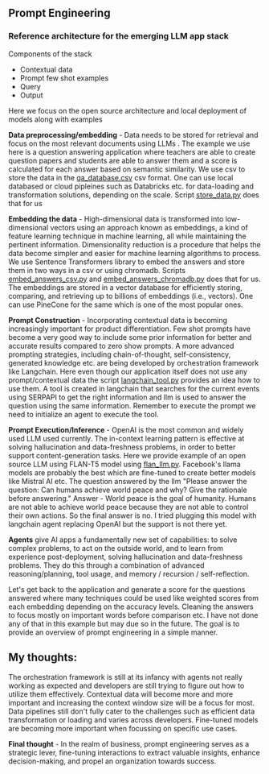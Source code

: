 ## Prompt Engineering

### Reference architecture for the emerging LLM app stack

Components of the stack

- Contextual data
- Prompt few shot examples
- Query
- Output

Here we focus on the open source architecture and local deployment of models along with examples

**Data preprocessing/embedding** - Data needs to be stored for retrieval and focus on the most relevant documents using LLMs
. The example we use here is a question answering application where teachers are able to create question papers and students are able to answer them
and a score is calculated for each answer based on semantic similarity. We use csv to store the data in the [qa_database.csv](qa_database.csv)
csv format. One can use local databased or cloud pipleines such as Databricks etc.  for data-loading and transformation solutions, depending on the scale.
Script [store_data.py](store_data.py) does that for us

**Embedding the data** - High-dimensional data is transformed into low-dimensional vectors using an approach known as embeddings, 
a kind of feature learning technique in machine learning, all while maintaining the pertinent information. Dimensionality reduction 
is a procedure that helps the data become simpler and easier for machine learning algorithms to process.
We use Sentence Transformers library to embed the answers and store them in two ways 
in a csv or using chromadb. Scripts [embed_answers_csv.py](embed_answers_csv.py) and [embed_answers_chromadb.py](embed_answers_chromadb.py)
does that for us. The embeddings are stored in a vector database for efficiently storing, comparing, and retrieving up to billions of embeddings (i.e., vectors).
One can use PineCone for the same which is one of the most popular ones.

**Prompt Construction** - Incorporating contextual data is becoming increasingly important
for product differentiation. Few shot prompts have become a very good way to include some prior information 
for better and accurate results compared to zero show prompts. A more advanced prompting strategies, including chain-of-thought, self-consistency, 
generated knowledge etc. are being developed by orchestration framework like Langchain.
Here even though our application itself does not use any prompt/contextual data the script [langchain_tool.py](langchain_tool.py)
provides an idea how to use them. A tool is created in langchain that searches for the current events using SERPAPI 
to get the right information and llm is used to answer the question using the same information.
Remember to execute the prompt we need to initialize an agent to execute the tool.

**Prompt Execution/Inference** - OpenAI is the most common and widely used LLM used currently. 
The in-context learning pattern is effective at solving hallucination and data-freshness problems, in order to better support content-generation tasks.
Here we provide example of an open source LLM using FLAN-T5 model using [flan_llm.py](flan_llm.py).
Facebook's llama models are probably the best which are fine-tuned to create better models like Mistral AI etc.
The question answered by the llm "Please answer the question: Can humans achieve world peace and why? Give the rationale before answering."
Answer - World peace is the goal of humanity. Humans are not able to achieve world peace because they are not able to control their own actions. So the final answer is no.
I tried plugging this model with langchain agent replacing OpenAI but the support is not there yet.

**Agents** give AI apps a fundamentally new set of capabilities: to solve complex problems, to act on the outside world, and to learn from experience post-deployment, solving hallucination and data-freshness problems. 
They do this through a combination of advanced reasoning/planning, tool usage, and memory / recursion / self-reflection.

Let's get back to the application and generate a score for the questions answered where many techniques could be used like weighted scores from each embedding depending on the accuracy levels. 
Cleaning the answers to focus mostly on important words before comparison etc. 
I have not done any of that in this example but may due so in the future. The goal 
is to provide an overview of prompt engineering in a simple manner.

## My thoughts:
The orchestration framework is still at its infancy with agents not really working as expected and developers are still trying to figure out 
how to utilize them effectively. Contextual data will become more and more important and
increasing the context window size will be a focus for most. Data pipelines still
don't fully cater to the challenges such as efficient data transformation or loading
and varies across developers. Fine-tuned models are becoming more important when focussing on 
specific use cases.

**Final thought** - In the realm of business, prompt engineering serves as a strategic lever, 
fine-tuning interactions to extract valuable insights, enhance decision-making, and propel an organization towards success.

